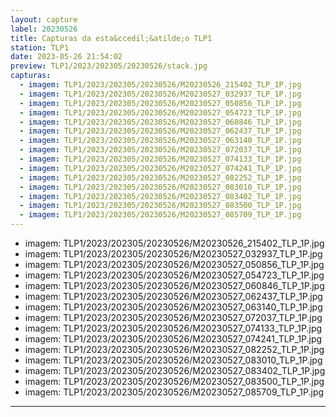 ```yaml
---
layout: capture
label: 20230526
title: Capturas da esta&ccedil;&atilde;o TLP1
station: TLP1
date: 2023-05-26 21:54:02
preview: TLP1/2023/202305/20230526/stack.jpg
capturas:
  - imagem: TLP1/2023/202305/20230526/M20230526_215402_TLP_1P.jpg
  - imagem: TLP1/2023/202305/20230526/M20230527_032937_TLP_1P.jpg
  - imagem: TLP1/2023/202305/20230526/M20230527_050856_TLP_1P.jpg
  - imagem: TLP1/2023/202305/20230526/M20230527_054723_TLP_1P.jpg
  - imagem: TLP1/2023/202305/20230526/M20230527_060846_TLP_1P.jpg
  - imagem: TLP1/2023/202305/20230526/M20230527_062437_TLP_1P.jpg
  - imagem: TLP1/2023/202305/20230526/M20230527_063140_TLP_1P.jpg
  - imagem: TLP1/2023/202305/20230526/M20230527_072037_TLP_1P.jpg
  - imagem: TLP1/2023/202305/20230526/M20230527_074133_TLP_1P.jpg
  - imagem: TLP1/2023/202305/20230526/M20230527_074241_TLP_1P.jpg
  - imagem: TLP1/2023/202305/20230526/M20230527_082252_TLP_1P.jpg
  - imagem: TLP1/2023/202305/20230526/M20230527_083010_TLP_1P.jpg
  - imagem: TLP1/2023/202305/20230526/M20230527_083402_TLP_1P.jpg
  - imagem: TLP1/2023/202305/20230526/M20230527_083500_TLP_1P.jpg
  - imagem: TLP1/2023/202305/20230526/M20230527_085709_TLP_1P.jpg
---
```

  - imagem: TLP1/2023/202305/20230526/M20230526_215402_TLP_1P.jpg
  - imagem: TLP1/2023/202305/20230526/M20230527_032937_TLP_1P.jpg
  - imagem: TLP1/2023/202305/20230526/M20230527_050856_TLP_1P.jpg
  - imagem: TLP1/2023/202305/20230526/M20230527_054723_TLP_1P.jpg
  - imagem: TLP1/2023/202305/20230526/M20230527_060846_TLP_1P.jpg
  - imagem: TLP1/2023/202305/20230526/M20230527_062437_TLP_1P.jpg
  - imagem: TLP1/2023/202305/20230526/M20230527_063140_TLP_1P.jpg
  - imagem: TLP1/2023/202305/20230526/M20230527_072037_TLP_1P.jpg
  - imagem: TLP1/2023/202305/20230526/M20230527_074133_TLP_1P.jpg
  - imagem: TLP1/2023/202305/20230526/M20230527_074241_TLP_1P.jpg
  - imagem: TLP1/2023/202305/20230526/M20230527_082252_TLP_1P.jpg
  - imagem: TLP1/2023/202305/20230526/M20230527_083010_TLP_1P.jpg
  - imagem: TLP1/2023/202305/20230526/M20230527_083402_TLP_1P.jpg
  - imagem: TLP1/2023/202305/20230526/M20230527_083500_TLP_1P.jpg
  - imagem: TLP1/2023/202305/20230526/M20230527_085709_TLP_1P.jpg
---
